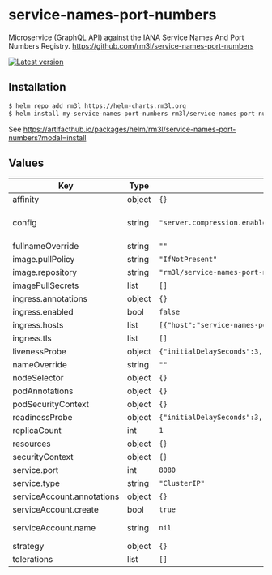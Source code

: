 # service-names-port-numbers

Microservice (GraphQL API) against the IANA Service Names And Port Numbers Registry.
https://github.com/rm3l/service-names-port-numbers

[![Latest version](https://img.shields.io/badge/latest_version-0.20.0-blue)](https://artifacthub.io/packages/helm/rm3l/service-names-port-numbers)

## Installation

```bash
$ helm repo add rm3l https://helm-charts.rm3l.org
$ helm install my-service-names-port-numbers rm3l/service-names-port-numbers --version 0.20.0
```

See https://artifacthub.io/packages/helm/rm3l/service-names-port-numbers?modal=install

## Values

| Key | Type | Default | Description |
|-----|------|---------|-------------|
| affinity | object | `{}` |  |
| config | string | `"server.compression.enabled=true\ndatasources.etc_services=true\nmy.key=my.value\n"` | App Configuration. See https://github.com/rm3l/service-names-port-numbers/blob/master/application/src/main/resources/application.properties for more details. |
| fullnameOverride | string | `""` |  |
| image.pullPolicy | string | `"IfNotPresent"` |  |
| image.repository | string | `"rm3l/service-names-port-numbers"` |  |
| imagePullSecrets | list | `[]` |  |
| ingress.annotations | object | `{}` |  |
| ingress.enabled | bool | `false` |  |
| ingress.hosts | list | `[{"host":"service-names-port-numbers.local","paths":[]}]` |  kubernetes.io/tls-acme: "true" |
| ingress.tls | list | `[]` |  |
| livenessProbe | object | `{"initialDelaySeconds":3,"periodSeconds":90,"timeoutSeconds":10}` | Configure the liveness healthcheck for the containers |
| nameOverride | string | `""` |  |
| nodeSelector | object | `{}` |  |
| podAnnotations | object | `{}` |  |
| podSecurityContext | object | `{}` |  |
| readinessProbe | object | `{"initialDelaySeconds":3,"periodSeconds":4}` | Configure the readiness healthcheck for the containers |
| replicaCount | int | `1` |  |
| resources | object | `{}` |  |
| securityContext | object | `{}` |  |
| service.port | int | `8080` |  |
| service.type | string | `"ClusterIP"` |  |
| serviceAccount.annotations | object | `{}` |  |
| serviceAccount.create | bool | `true` |  |
| serviceAccount.name | string | `nil` |  If not set and create is true, a name is generated using the fullname template |
| strategy | object | `{}` | Strategy used to replace old Pods by new ones |
| tolerations | list | `[]` |  |


